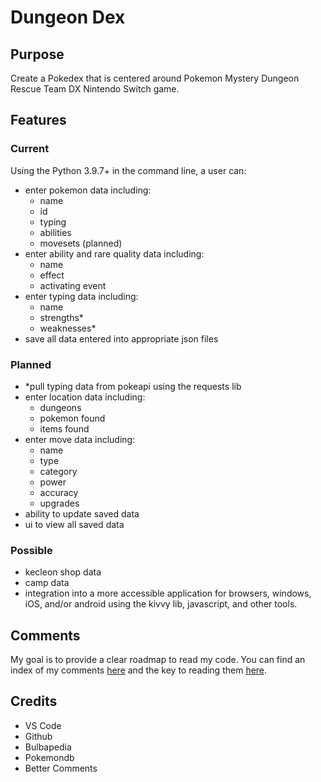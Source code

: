 # Dungeon Dex

## Purpose
Create a Pokedex that is centered around Pokemon Mystery Dungeon Rescue Team DX Nintendo Switch game.

## Features
### Current
Using the Python 3.9.7+ in the command line, a user can:
- enter pokemon data including:
  - name
  - id
  - typing
  - abilities
  - movesets (planned)
- enter ability and rare quality data including:
  - name
  - effect
  - activating event
- enter typing data including:
  - name
  - strengths*
  - weaknesses*
- save all data entered into appropriate json files
### Planned
- *pull typing data from pokeapi using the requests lib
- enter location data including:
  - dungeons
  - pokemon found
  - items found
- enter move data including:
  - name
  - type
  - category
  - power
  - accuracy
  - upgrades
- ability to update saved data
- ui to view all saved data
### Possible
- kecleon shop data
- camp data
- integration into a more accessible application for browsers, windows, iOS, and/or android using the kivvy lib, javascript, and other tools.

## Comments
My goal is to provide a clear roadmap to read my code. You can find an index of my comments [here](./comment-index.md) and the key to reading them [here](./comment-key.md).

## Credits
- VS Code
- Github
- Bulbapedia
- Pokemondb
- Better Comments